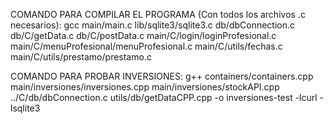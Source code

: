 COMANDO PARA COMPILAR EL PROGRAMA (Con todos los archivos .c necesarios):
gcc main/main.c lib/sqlite3/sqlite3.c db/dbConnection.c db/C/getData.c db/C/postData.c main/C/login/loginProfesional.c main/C/menuProfesional/menuProfesional.c main/C/utils/fechas.c main/C/utils/prestamo/prestamo.c

COMANDO PARA PROBAR INVERSIONES:
g++ containers/containers.cpp main/inversiones/inversiones.cpp main/inversiones/stockAPI.cpp ../C/db/dbConnection.c utils/db/getDataCPP.cpp -o inversiones-test -lcurl -lsqlite3
